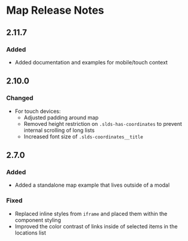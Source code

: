 <!-- Release notes authoring guidelines: http://keepachangelog.com/ -->

# Map Release Notes

<!-- ## [Unreleased] -->

## 2.11.7

### Added

- Added documentation and examples for mobile/touch context

## 2.10.0

### Changed

- For touch devices:
  - Adjusted padding around map
  - Removed height restriction on `.slds-has-coordinates` to prevent internal scrolling of long lists
  - Increased font size of `.slds-coordinates__title`

## 2.7.0

### Added

- Added a standalone map example that lives outside of a modal

### Fixed

- Replaced inline styles from `iframe` and placed them within the component styling
- Improved the color contrast of links inside of selected items in the locations list
